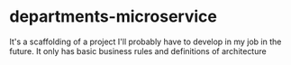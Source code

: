 # departments-microservice
It's a scaffolding of a project I'll probably have to develop in my job in the future. It only has basic business rules and definitions of architecture
